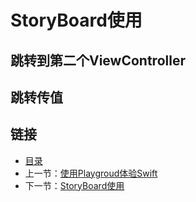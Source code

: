 # StoryBoard使用

## 跳转到第二个ViewController


## 跳转传值


## 链接
- [目录](directory.md)  
- 上一节：[使用Playgroud体验Swift](4.1.md)  
- 下一节：[StoryBoard使用](4.3.md)
